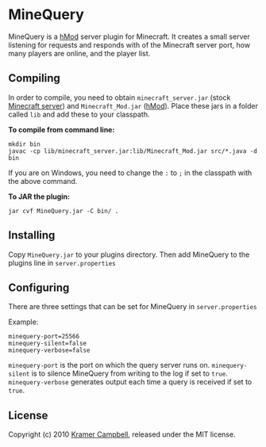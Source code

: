 # MineQuery

MineQuery is a [hMod](http://www.minecraftforum.net/viewtopic.php?t=23340) server plugin for Minecraft. It creates a small server listening for requests and responds with of the Minecraft server port, how many players are online, and the player list.

## Compiling

In order to compile, you need to obtain `minecraft_server.jar` (stock [Minecraft server](http://minecraft.net/download.jsp)) and `Minecraft_Mod.jar` ([hMod](http://www.minecraftforum.net/viewtopic.php?t=23340)). Place these jars in a folder called `lib` and add these to your classpath.

**To compile from command line:**

    mkdir bin
    javac -cp lib/minecraft_server.jar:lib/Minecraft_Mod.jar src/*.java -d bin

If you are on Windows, you need to change the `:` to `;` in the classpath with the above command.

**To JAR the plugin:**

    jar cvf MineQuery.jar -C bin/ .

## Installing

Copy `MineQuery.jar` to your plugins directory. Then add MineQuery to the plugins line in `server.properties`

## Configuring

There are three settings that can be set for MineQuery in `server.properties`

Example:

    minequery-port=25566
    minequery-silent=false
    minequery-verbose=false

`minequery-port` is the port on which the query server runs on.
`minequery-silent` is to silence MineQuery from writing to the log if set to `true`.
`minequery-verbose` generates output each time a query is received if set to `true`.

## License

Copyright (c) 2010 [Kramer Campbell](http://kramerc.com), released under the MIT license.